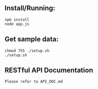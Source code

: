 ## Install/Running:

```
npm install
node app.js

```


## Get sample data:

```
chmod 755 ./setup.sh
./setup.sh

```


## RESTful API Documentation

```
Please refer to API_DOC.md

```